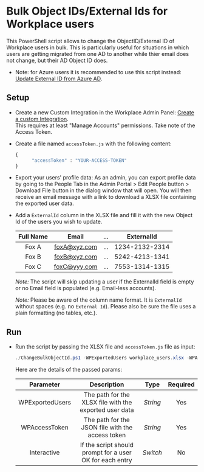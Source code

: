 # Bulk Object IDs/External Ids for Workplace users

This PowerShell script allows to change the ObjectID/External ID of Workplace users in bulk.
This is particularly useful for situations in which users are getting migrated from one AD to another while thier email does not change, but their AD Object ID does.

* Note: for Azure users it is recommended to use this script instead: [Update External ID from Azure AD](https://github.com/fbsamples/workplace-platform-samples/tree/master/SupportScripts/Powershell/UpdateExternalIdFromAzureAd).

## Setup

* Create a new Custom Integration in the Workplace Admin Panel: [Create a custom Integration](https://developers.facebook.com/docs/workplace/custom-integrations-new/#creating).<br/>This requires at least "Manage Accounts" permissions. Take note of the Access Token.

* Create a file named `accessToken.js` with the following content:

   ```javascript
   {
         "accessToken" : "YOUR-ACCESS-TOKEN"
   }
   ```

 * Export your users' profile data: As an admin, you can export profile data by going to the People Tab in the Admin Portal > Edit People button > Download File button in the dialog window that will open. You will then receive an email message with a link to download a XLSX file containing the exported user data.

 * Add a `ExternalId` column in the XLSX file and fill it with the new Object Id of the users you wish to update.

   | Full Name   |      Email    |  ...  |     ExternalId      |
   |:-----------:|:-------------:|:-----:|:-------------------:|
   | Fox A       |  foxA@xyz.com |  ...  |   1234-2132-2314    |
   | Fox B       |  foxB@xyz.com |  ...  |   5242-4213-1341    |
   | Fox C       |  foxC@yyy.com |  ...  |   7553-1314-1315    |

    _Note:_ The script will skip updating a user if the ExternalId field is empty or no Email field is populated (e.g. Email-less accounts).

    _Note:_ Please be aware of the column name format. It is `ExternalId` without spaces (e.g. no `External Id`). Please also be sure the file uses a plain formatting (no tables, etc.).

## Run

* Run the script by passing the XLSX file and `accessToken.js` file as input:

   ```powershell
   ./ChangeBulkObjectId.ps1 -WPExportedUsers workplace_users.xlsx -WPAccessToken accessToken.js -Interactive
   ```

   Here are the details of the passed params:

   | Parameter         | Description                                                |  Type    |  Required    |
   |:-----------------:|:----------------------------------------------------------:|:--------:|:------------:|
   | WPExportedUsers   |  The path for the XLSX file with the exported user data    | _String_ | Yes          |
   | WPAccessToken     |  The path for the JSON file with the access token          | _String_ | Yes          |
   | Interactive       |  If the script should prompt for a user OK for each entry  | _Switch_ | No           |
